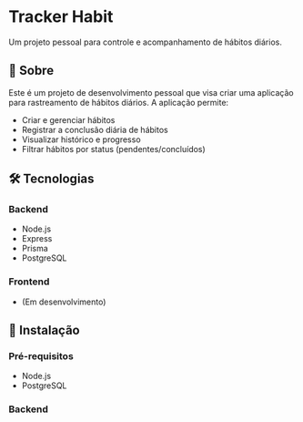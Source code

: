 # Tracker Habit

Um projeto pessoal para controle e acompanhamento de hábitos diários.

## 📝 Sobre

Este é um projeto de desenvolvimento pessoal que visa criar uma aplicação para rastreamento de hábitos diários. A aplicação permite:

- Criar e gerenciar hábitos
- Registrar a conclusão diária de hábitos
- Visualizar histórico e progresso
- Filtrar hábitos por status (pendentes/concluídos)

## 🛠️ Tecnologias

### Backend
- Node.js
- Express
- Prisma
- PostgreSQL

### Frontend
- (Em desenvolvimento)

## 🚀 Instalação

### Pré-requisitos
- Node.js
- PostgreSQL

### Backend
